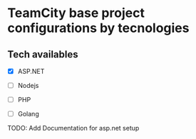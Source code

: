 # TeamCity base project configurations by tecnologies

## Tech availables
- [x] ASP.NET
- [ ] Nodejs
- [ ] PHP
- [ ] Golang


TODO: Add Documentation for asp.net setup

